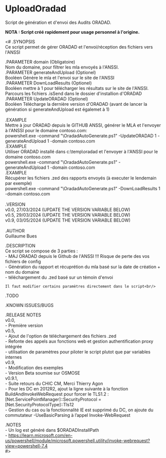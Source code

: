 # UploadOradad
Script de génération et d'envoi des Audits ORADAD.

<B>NOTA : Script créé rapidement pour usage personnel à l'origine.</B>

<#
.SYNOPSIS<br/>
	Ce script permet de gérer ORADAD et l'envoi/réception des fichiers vers l'ANSSI<br/>

.PARAMETER domain (Obligatoire)<br/>
    Nom du domaine, pour filtrer les mla envoyés à l'ANSSI.<br/>
.PARAMETER generateAndUpload (Optionel)<br/>
    Booléen Génère le mla et l'envoi sur le site de l'ANSSI<br/>
.PARAMETER DownLoadResults (Optionel)<br/>
    Booléen mettre à 1 pour télécharger les résultats sur le site de l'ANSSI. Parcours les fichiers .isSend dans le dossier d'installion d'ORADAD<br/>
.PARAMETER UpdateORADAD (Optionel)<br/>
    Booléen Télécharge la dernière version d'ORADAD (avant de lancer la génération si generateAndUpload est égalemet à 1)<br/>
<br/>
.EXAMPLE<br/>
    Mettre à jour ORADAD depuis le GITHUB ANSSI, générer le MLA et l'envoyer à l'ANSSI pour le domaine contoso.com:<br/>
    powershell.exe -command "<path>\OradadAutoGenerate.ps1" -UpdateORADAD 1 -generateAndUpload 1 -domain contoso.com<br/>
.EXAMPLE<br/>
    Utiliser ORADAD installé dans c:\temp\oradad et l'envoyer à l'ANSSI pour le domaine contoso.com<br/>
    powershell.exe -command "<path>\OradadAutoGenerate.ps1" -generateAndUpload 1 -domain contoso.com<br/>
.EXAMPLE<br/>
    Récupérer les fichiers .zed des rapports envoyés (à executer le lendemain par exemple)<br/>
    powershell.exe -command "<path>\OradadAutoGenerate.ps1" -DownLoadResults 1 -domain contoso.com<br/>
<br/>
.VERSION<br/>
 v0.0, 27/03/2024 (UPDATE THE VERSION VARIABLE BELOW)<br/>
 v0.5, 29/03/2024 (UPDATE THE VERSION VARIABLE BELOW)<br/>
 v0.9, 03/05/2024 (UPDATE THE VERSION VARIABLE BELOW)<br/>
<br/>
.AUTHOR<br/>
	Guillaume Bues<br/>
	
.DESCRIPTION<br/>
	Ce script se compose de 3 parties :<br/>
    	- MAJ ORADAD depuis le Github de l'ANSSI !!! Risque de perte des vos fichiers de config<br/>
 	- Génération du rapport et récuprétion du mla basé sur la date de création + nom du domaine<br/>
  	- téléchargement du .zed basé sur un témoin d'envoi<br/>

	Il faut modifier certains paramètres directement dans le script<br/>
.TODO<br/>
	
.KNOWN ISSUES/BUGS<br/>
	
.RELEASE NOTES<br/>
	v0.0,<br/>
 		- Première version<br/>
   	v0.5,<br/>
    		- Ajout de l'option de téléchargement des fichiers .zed<br/>
      		- Refonte des appels aux fonctions web et gestion authentification proxy intégrée<br/>
		- utilisation de paramètres pour piloter le script plutot que par variables internes<br/>
  	v0.9,<br/>
   	- Modification des exemples<br/>
    	- Version Beta soumise sur OSMOSE<br/>
         v0.9.1,<br/>
        - Suite retours du CHIC CM, Merci Thierry Agon<br/>
        - Pour les DC en 2012R2, ajout la ligne suivante  à la fonction BuildAndInvokeWebRequest pour forcer le TLS1.2 : [Net.ServicePointManager]::SecurityProtocol = [Net.SecurityProtocolType]::Tls12<br/>
        - Gestion du cas ou la fonctionnalité IE est supprimé du DC, on ajoute du commutateur -UseBasicParsing à l’appel Invoke-WebRequest<br/>
     
.NOTES<br/>
	- Un log est généré dans $ORADADInstallPath<br/>
 	- https://learn.microsoft.com/en-us/powershell/module/microsoft.powershell.utility/invoke-webrequest?view=powershell-7.4<br/>
#>
